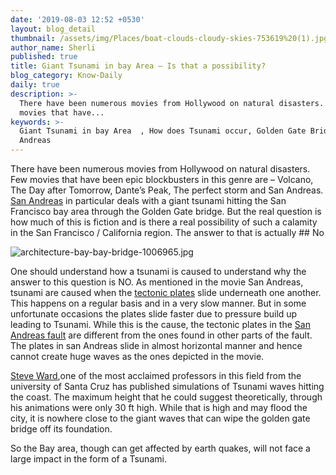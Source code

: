 ```yaml
---
date: '2019-08-03 12:52 +0530'
layout: blog_detail
thumbnail: /assets/img/Places/boat-clouds-cloudy-skies-753619%20(1).jpg
author_name: Sherli
published: true
title: Giant Tsunami in bay Area – Is that a possibility?
blog_category: Know-Daily
daily: true
description: >-
  There have been numerous movies from Hollywood on natural disasters. Few
  movies that have...
keywords: >-
  Giant Tsunami in bay Area  , How does Tsunami occur, Golden Gate Bridge in San
  Andreas
---
```


There have been numerous movies from Hollywood on natural disasters. Few movies that have been epic blockbusters in this genre are – Volcano, The Day after Tomorrow, Dante’s Peak, The perfect storm and San Andreas. 
[San Andreas](https://www.imdb.com/title/tt2126355/) in particular deals with a giant tsunami hitting the San Francisco bay area through the Golden Gate bridge. But the real question is how much of this is fiction and is there a real possibility of such a calamity in the San Francisco / California region. The answer to that is actually ## No

![architecture-bay-bay-bridge-1006965.jpg]({{site.baseurl}}/assets/img/Places/architecture-bay-bay-bridge-1006965.jpg)



One should understand how a tsunami is caused to understand why the answer to this question is NO. As mentioned in the movie San Andreas, tsunami are caused when the [tectonic plates](https://en.wikipedia.org/wiki/Plate_tectonics) slide underneath one another. This happens on a regular basis and in a very slow manner. But in some unfortunate occasions the plates slide faster due to pressure build up leading to Tsunami. While this is the cause, the tectonic plates in the [San Andreas fault](https://en.wikipedia.org/wiki/San_Andreas_Fault) are different from the ones found in other parts of the fault. The plates in san Andreas slide in almost horizontal manner and hence cannot create huge waves as the ones depicted in the movie. 

[Steve Ward](https://websites.pmc.ucsc.edu/~seisweb/steve_ward/),one of the most acclaimed professors in this field from the university of Santa Cruz has published simulations of Tsunami waves hitting the coast. The maximum height that he could suggest theoretically, through his animations were only 30 ft high. While that is high and may flood the city, it is nowhere close to the giant waves that can wipe the golden gate bridge off its foundation. 

So the Bay area, though can get affected by earth quakes, will not face a large impact in the form of a Tsunami.
